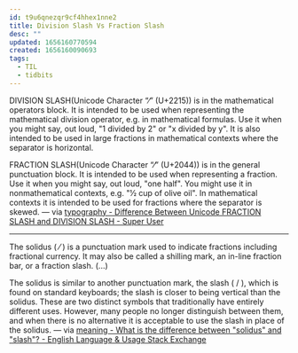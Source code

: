 ```yaml
---
id: t9u6qnezqr9cf4hhex1nne2
title: Division Slash Vs Fraction Slash
desc: ""
updated: 1656160770594
created: 1656160090693
tags:
  - TIL
  - tidbits
---
```


DIVISION SLASH(Unicode Character “∕” (U+2215)) is in the mathematical operators block. It is intended to be used when representing the mathematical division operator, e.g. in mathematical formulas. Use it when you might say, out loud, "1 divided by 2" or "x divided by y". It is also intended to be used in large fractions in mathematical contexts where the separator is horizontal.

FRACTION SLASH(Unicode Character “⁄” (U+2044)) is in the general punctuation block. It is intended to be used when representing a fraction. Use it when you might say, out loud, "one half". You might use it in nonmathematical contexts, e.g. "1⁄2 cup of olive oil". In mathematical contexts it is intended to be used for fractions where the separator is skewed. — via [typography - Difference Between Unicode FRACTION SLASH and DIVISION SLASH - Super User](https://superuser.com/questions/922074/difference-between-unicode-fraction-slash-and-division-slash)

---

The solidus ( ⁄ ) is a punctuation mark used to indicate fractions including fractional currency. It may also be called a shilling mark, an in-line fraction bar, or a fraction slash. (...)

The solidus is similar to another punctuation mark, the slash ( / ), which is found on standard keyboards; the slash is closer to being vertical than the solidus. These are two distinct symbols that traditionally have entirely different uses. However, many people no longer distinguish between them, and when there is no alternative it is acceptable to use the slash in place of the solidus. — via [meaning - What is the difference between "solidus" and "slash"? - English Language & Usage Stack Exchange](https://english.stackexchange.com/questions/10993/what-is-the-difference-between-solidus-and-slash)
